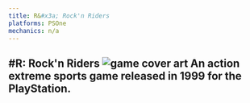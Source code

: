 ```yaml
---
title: R&#x3a; Rock'n Riders
platforms: PSOne
mechanics: n/a
---
```

#R: Rock'n Riders
![game cover art](//images.igdb.com/igdb/image/upload/t_thumb/cv3nlccfbjumzwspwzm1.jpg "Logo Title Text 1")
An action extreme sports game released in 1999 for the PlayStation.
-
